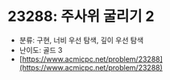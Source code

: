 # 23288: 주사위 굴리기 2

- 분류: 구현, 너비 우선 탐색, 깊이 우선 탐색
- 난이도: 골드 3
- [https://www.acmicpc.net/problem/23288](https://www.acmicpc.net/problem/23288)

